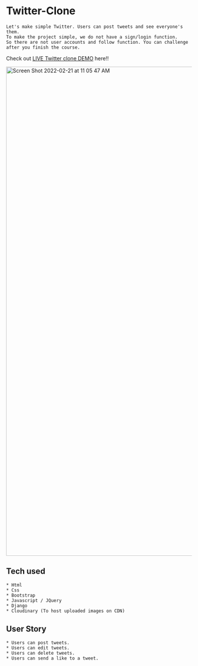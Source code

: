 # Twitter-Clone

```
Let's make simple Twitter. Users can post tweets and see everyone's them.
To make the project simple, we do not have a sign/login function.
So there are not user accounts and follow function. You can challenge after you finish the course.
```
Check out [LIVE Twitter clone DEMO](https://twitterclone-olawale.herokuapp.com/) here!!

 
<img width="1322" alt="Screen Shot 2022-02-21 at 11 05 47 AM" src="https://user-images.githubusercontent.com/97544772/155014066-9c3d5b38-f06c-4cc3-a776-30884afe2187.png">


## Tech used
```
* Html
* Css
* Bootstrap
* Javascript / JQuery
* Django
* Cloudinary (To host uploaded images on CDN)
```
## User Story
```
* Users can post tweets.
* Users can edit tweets.
* Users can delete tweets.
* Users can send a like to a tweet.
```
